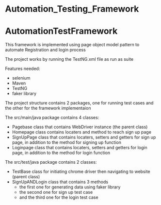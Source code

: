 # Automation_Testing_Framework
 
# AutomationTestFramework
This framework is implemented using page object model pattern to automate Registration and login process

The project works by running the TestNG.xml file as run as suite

Features needed:
- selenium
- Maven
- TestNG
- faker library


The project structure contains 2 packages, one for running test cases and the other for the framework implementaion

The src/main/java package contains 4 classes:

- Pagebase class that contains WebDriver instance (the parent class)
- Homepage class contains locaters and method to reach sign up page
- SignUpPage class that contains locaters, setters and getters for sign up page, in addition to the method for signing up function
- Loginpage class that contains locaters, setters and getters for login page, in addition to the method for login function

The src/test/java package contains 2 classes:

- TestBase class for initiating chrome driver then navigating to website (parent class)
- SignUpANDLogin class that contains 3 methods
  - the first one for generating data using faker library
  - the second one for sign up test case
  - and the third one for the login test case
